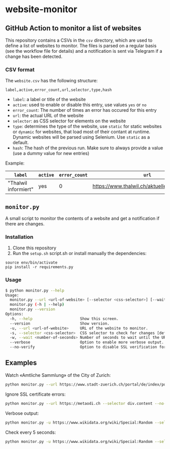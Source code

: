 website-monitor
===============

## GitHub Action to monitor a list of websites

This repository contains a CSVs in the `csv` directory, which are used to define a list of websites to monitor.
The files is parsed on a regular basis (see the workflow file for details) and a notification is sent via Telegram if a change has been detected.

### CSV format

The `website.csv` has the following structure:

```
label,active,error_count,url,selector,type,hash
```

* `label`: a label or title of the website
* `active`: used to enable or disable this entry, use values `yes` or `no`
* `error_count`: The number of times an error has occured for this entry
* `url`: the actual URL of the website
* `selector`: as CSS selector for elements on the website
* `type`: determines the type of the website, use `static` for static websites or `dynamic` for websites, that load most of their contant at runtime. Dynamic websites will be parsed using Selenium. Use `static` as a default.
* `hash`: The hash of the previous run. Make sure to always provide a value (use a dummy value for new entries)

Example:

| `label`              | `active` | `error_count` | `url`                                         | `selector`       | `type` | `hash`                                                           |
|----------------------|----------|---------------|-----------------------------------------------|------------------|--------|------------------------------------------------------------------|
| "Thalwil informiert" | yes      | 0             | https://www.thalwil.ch/aktuellesinformationen | #informationList | static | db60b21849b715eb4c12d75f285d460de6dfbc17b9429f8f0bfcc78fca76cb2e |

## `monitor.py`
A small script to monitor the contents of a website and get a notification if there are changes.

### Installation

1. Clone this repository
1. Run the `setup.sh` script.sh or install manually the dependencies:

```
source env/bin/activate
pip install -r requirements.py
``` 

### Usage

```bash
$ python monitor.py --help
Usage:
  monitor.py --url <url-of-website> [--selector <css-selector>] [--wait <number-of-seconds>] [--verbose] [--no-verify]
  monitor.py (-h | --help)
  monitor.py --version
Options:
  -h, --help                     Show this screen.
  --version                      Show version.
  -u, --url <url-of-website>     URL of the website to monitor.
  -s, --selector <css-selector>  CSS selector to check for changes [default: body].
  -w, --wait <number-of-seconds> Number of seconds to wait until the URL is checked again [default: 30].
  --verbose                      Option to enable more verbose output.
  --no-verify                    Option to disable SSL verification for requests.
```

## Examples

Watch «Amtliche Sammlung» of the City of Zurich:
```bash
python monitor.py --url https://www.stadt-zuerich.ch/portal/de/index/politik_u_recht/amtliche_sammlung.html --selector .mod_newsteaser
```

Ignore SSL certificate errors:
```bash
python monitor.py --url https://metaodi.ch --selector div.content --no-verify
```

Verbose output:
```bash
python monitor.py -u https://www.wikidata.org/wiki/Special:Random --selector span.wikibase-title-label --verbose
```

Check every 5 seconds:
```bash
python monitor.py -u https://www.wikidata.org/wiki/Special:Random --selector span.wikibase-title-label --wait 5
```

